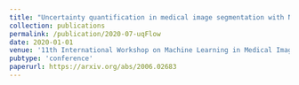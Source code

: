 ```yaml
---
title: "Uncertainty quantification in medical image segmentation with Normalizing Flows"
collection: publications
permalink: /publication/2020-07-uqFlow
date: 2020-01-01
venue: '11th International Workshop on Machine Learning in Medical Imaging'
pubtype: 'conference'
paperurl: https://arxiv.org/abs/2006.02683
---
```

